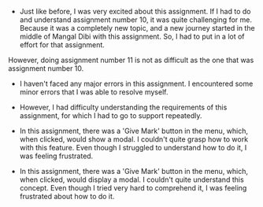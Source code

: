 - Just like before, I was very excited about this assignment. If I had to do and understand assignment number 10, it was quite challenging for me. Because it was a completely new topic, and a new journey started in the middle of Mangal Dibi with this assignment. So, I had to put in a lot of effort for that assignment.

However, doing assignment number 11 is not as difficult as the one that was assignment number 10.


- I haven't faced any major errors in this assignment. I encountered some minor errors that I was able to resolve myself.

- However, I had difficulty understanding the requirements of this assignment, for which I had to go to support repeatedly.

- In this assignment, there was a 'Give Mark' button in the menu, which, when clicked, would show a modal. I couldn't quite grasp how to work with this feature. Even though I struggled to understand how to do it, I was feeling frustrated.

- In this assignment, there was a 'Give Mark' button in the menu, which, when clicked, would display a modal. I couldn't quite understand this concept. Even though I tried very hard to comprehend it, I was feeling frustrated about how to do it.